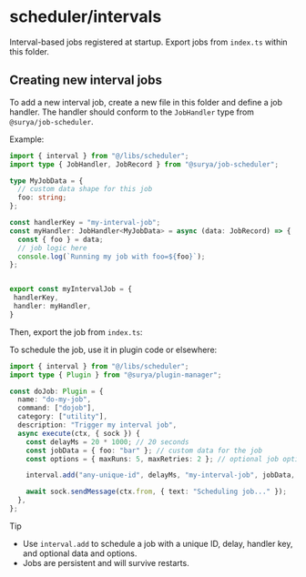 # scheduler/intervals

Interval-based jobs registered at startup. Export jobs from `index.ts` within this folder.

## Creating new interval jobs

To add a new interval job, create a new file in this folder and define a job handler. The handler should conform to the `JobHandler` type from `@surya/job-scheduler`.

Example:

```ts
import { interval } from "@/libs/scheduler";
import type { JobHandler, JobRecord } from "@surya/job-scheduler";

type MyJobData = {
  // custom data shape for this job
  foo: string;
};

const handlerKey = "my-interval-job";
const myHandler: JobHandler<MyJobData> = async (data: JobRecord) => {
  const { foo } = data;
  // job logic here
  console.log(`Running my job with foo=${foo}`);
};


export const myIntervalJob = {
 handlerKey,
 handler: myHandler,
}
```

Then, export the job from `index.ts`:

To schedule the job, use it in plugin code or elsewhere:

```ts
import { interval } from "@/libs/scheduler";
import type { Plugin } from "@surya/plugin-manager";

const doJob: Plugin = {
  name: "do-my-job",
  command: ["dojob"],
  category: ["utility"],
  description: "Trigger my interval job",
  async execute(ctx, { sock }) {
    const delayMs = 20 * 1000; // 20 seconds
    const jobData = { foo: "bar" }; // custom data for the job
    const options = { maxRuns: 5, maxRetries: 2 }; // optional job options

    interval.add("any-unique-id", delayMs, "my-interval-job", jobData, options);

    await sock.sendMessage(ctx.from, { text: "Scheduling job..." });
  },
};
```

> [!TIP]
>
> - Use `interval.add` to schedule a job with a unique ID, delay, handler key, and optional data and options.
> - Jobs are persistent and will survive restarts.
